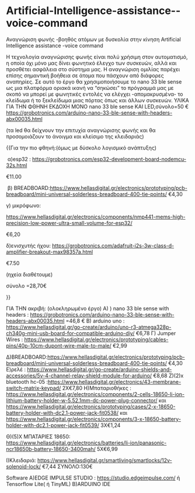 # Artificial-Intelligence-assistance--voice-command
Αναγνώριση φωνής -βοηθός ατόμων με δυσκολία στην κίνηση
Artificial Intelligence assistance -voice command
 
Η τεχνολογία αναγνώρισης φωνής είναι πολύ χρήσιμη στον αυτοματισμό, η οποία όχι μόνο μας δίνει φωνητικό έλεγχο των συσκευών, αλλά και προσθέτει ασφάλεια στο σύστημα μας. Η αναγνώριση ομιλίας παρέχει επίσης σημαντική βοήθεια σε άτομα που πάσχουν από διάφορες αναπηρίες. Σε αυτό το έργο θα χρησιμοποιήσουμε το nano 33 ble sense ως μια πλατφόρμα οριακά ικανή να “σηκώσει” το πρόγραμμά μας με σκοπό να μπορεί με φωνητικές εντολές να ελέγχει -απομακρυσμένα- το κλείδωμα ή το ξεκλείδωμα μιας πόρτας όπως και άλλων συσκευών.
ΥΛΙΚΑ
ΓΙΑ ΤΗΝ ΦΘΗΝΗ ΕΚΔΟΧΗ ΜΟΝΟ nano 33 ble sense ΚΑΙ LED,σύνολο=50 € 
https://grobotronics.com/arduino-nano-33-ble-sense-with-headers-abx00035.html
 
(τα led θα δείχνουν την επιτυχία αναγνώρισης φωνής και θα προσομοιάζουν το άνοιγμα και κλείσιμο της κλειδαριάς)

{{Για την πιο φθηνή:(όμως με δύσκολο λογισμικό ανάπτυξης)

 α)esp32 : https://grobotronics.com/esp32-development-board-nodemcu-32s.html

€11.00

 β) BREADBOARD:https://www.hellasdigital.gr/electronics/prototyping/pcb-breadboard/mini-universal-solderless-breadboard-400-tie-points/
€4,30

γ) μικρόφωνο:

https://www.hellasdigital.gr/electronics/components/nmp441-mems-high-precision-low-power-ultra-small-volume-for-esp32/

€6,20

δ)ενισχυτής ήχου: https://grobotronics.com/adafruit-i2s-3w-class-d-amplifier-breakout-max98357a.html

€7.50

(ηχεία διαθέτουμε)

σύνολο =28,70€

}}

ΓΙΑ ΤΗΝ ακριβή: (ολοκληρωμένο έργο)
Α) ) nano 33 ble sense with headers :
https://grobotronics.com/arduino-nano-33-ble-sense-with-headers-abx00035.html
=46,8 € 
Β) arduino uno : https://www.hellasdigital.gr/go-create/arduino/uno-r3-atmega328p-ch340g-mini-usb-board-for-compatible-arduino-diy/
€6,78
Γ) Jumper Wires : https://www.hellasdigital.gr/electronics/prototyping/cables-pins/40p-10cm-dupont-wire-male-to-male/
€2,99
 
Δ)BREADBOARD:https://www.hellasdigital.gr/electronics/prototyping/pcb-breadboard/mini-universal-solderless-breadboard-400-tie-points/
€4,30
Ε)ρελέ : https://www.hellasdigital.gr/go-create/arduino-shields-and-accessories/5v-4-channel-relay-shield-module-for-arduino/
€8,68
Ζ)(2)x bluetooth hc-05 :https://www.hellasdigital.gr/electronics/43-membrane-switch-matrix-keypad/
2Χ€7,80 
Η)Μπαταριοθήκες : https://www.hellasdigital.gr/electronics/components/2-cells-18650-li-ion-lithium-battery-holder-w-5.52.1mm-dc-power-plug-connector/ και https://www.hellasdigital.gr/electronics/prototyping/cases/2-x-18650-battery-holder-with-dc2.1-power-jack-fit0538/
και https://www.hellasdigital.gr/electronics/components/3-x-18650-battery-holder-with-dc2.1-power-jack-fit0539/
3Χ€1,24
 
Θ)(5)Χ ΜΠΑΤΑΡΙΕΣ 18650: https://www.hellasdigital.gr/electronics/batteries/li-ion/panasonic-ncr18650b-battery-18650-3400mah/
5Χ€6,99
 
Ι)Κλειδαριά: https://www.hellasdigital.gr/smartliving/smartlocks/12v-solenoid-lock/
€7,44 
ΣΥΝΟΛΟ:130€
 
 
Software
Α)EDGE IMPULSE STUDIO :
https://studio.edgeimpulse.com/  ή
Tensorflow Lite( ή TinyML)
Β)ARDUINO IDE
 

